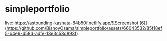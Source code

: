 # simpleportfolio
live: https://astounding-kashata-84b50f.netlify.app/![Screenshot (6)](https://github.com/BishoyOsama/simpleportfolio/assets/66043532/85f18ef5-b4e6-458d-adfe-18e3c58d893f)
